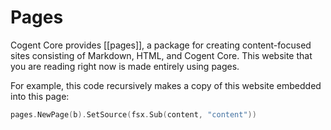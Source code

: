 # Pages

Cogent Core provides [[pages]], a package for creating content-focused sites consisting of Markdown, HTML, and Cogent Core. This website that you are reading right now is made entirely using pages.

For example, this code recursively makes a copy of this website embedded into this page:

```Go
pages.NewPage(b).SetSource(fsx.Sub(content, "content"))
```
